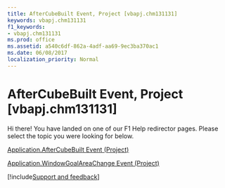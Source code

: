 ```yaml
---
title: AfterCubeBuilt Event, Project [vbapj.chm131131]
keywords: vbapj.chm131131
f1_keywords:
- vbapj.chm131131
ms.prod: office
ms.assetid: a540c6df-862a-4adf-aa69-9ec3ba370ac1
ms.date: 06/08/2017
localization_priority: Normal
---
```



# AfterCubeBuilt Event, Project [vbapj.chm131131]

Hi there! You have landed on one of our F1 Help redirector pages. Please select the topic you were looking for below.

[Application.AfterCubeBuilt Event (Project)](https://msdn.microsoft.com/library/f57a3391-dbbe-42eb-cf99-205b754c7cc1%28Office.15%29.aspx)

[Application.WindowGoalAreaChange Event (Project)](https://msdn.microsoft.com/library/1ae33d11-f8aa-e1a2-b59d-9736ce4a6283%28Office.15%29.aspx)

[!include[Support and feedback](~/includes/feedback-boilerplate.md)]